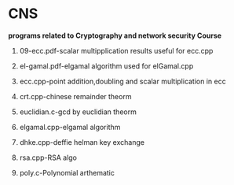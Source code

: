 # CNS
**programs related to Cryptography and network security Course**

1. 09-ecc.pdf-scalar multipplication results useful for ecc.cpp

2. el-gamal.pdf-elgamal algorithm used for elGamal.cpp

3. ecc.cpp-point addition,doubling and scalar multiplication in ecc

4. crt.cpp-chinese remainder theorm

5. euclidian.c-gcd by euclidian theorm

6. elgamal.cpp-elgamal algorithm

7. dhke.cpp-deffie helman key exchange

8. rsa.cpp-RSA algo

9. poly.c-Polynomial arthematic 


